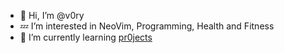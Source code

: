 - 👋 Hi, I’m @v0ry
- 💤 I’m interested in NeoVim, Programming, Health and Fitness
- 🌱 I’m currently learning [pr0jects](https://github.com/v0ry/pr0jects)

<!---
v0ry/v0ry is a ✨ special ✨ repository because its `README.md` (this file) appears on your GitHub profile.
You can click the Preview link to take a look at your changes.
--->
